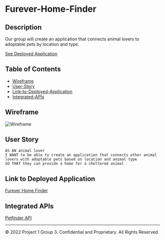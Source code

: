 # Furever-Home-Finder

## Description

Our group will create an application that connects animal lovers to adoptable pets by location and type.

[See Deployed Application](https://israel386.github.io/furever-home-finder/)

## Table of Contents

* [Wireframe](#Wireframe)
* [User-Story](#User-Story)
* [Link-to-Deployed-Application](#Link-to-Deployed-Application)
* [Integrated-APIs](#Integrated-APIs)

## Wireframe

![Wireframe](https://https://github.com/israel386/furever-home-finder/assets/images/wireframe.png)

## User Story

```
AS AN animal lover
I WANT to be able to create an application that connects other animal lovers with adoptable pets based on location and animal type
SO THAT they can provide a home for a sheltered animal
```


## Link to Deployed Application

[Furever Home Finder](https://israel386.github.io/furever-home-finder/)


## Integrated APIs

[Petfinder API](https://www.petfinder.com/developers/v2/docs/)

---
© 2022 Project 1 Group 3. Confidential and Proprietary. All Rights Reserved.